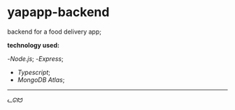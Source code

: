 # yapapp-backend

backend for a food delivery app;

**technology used:**

-_Node.js_;
-_Express_;
- _Typescript_;
- _MongoDB Atlas_;
---
ᓚᘏᗢ
